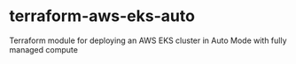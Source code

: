 # terraform-aws-eks-auto

Terraform module for deploying an AWS EKS cluster in Auto Mode with fully managed compute

<!-- BEGIN_TF_DOCS -->
<!-- END_TF_DOCS -->
